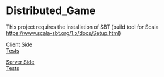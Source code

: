 # Distributed_Game

This project requires the installation of SBT (build tool for Scala https://www.scala-sbt.org/1.x/docs/Setup.html)

[Client Side](https://github.com/MariusLD/Distributed_Game/tree/main/SR-Client_Scala_Project/src/main/scala)  
[Tests](https://github.com/MariusLD/Distributed_Game/tree/main/SR-Client_Scala_Project/src/test/scala)

[Server Side](https://github.com/MariusLD/Distributed_Game/tree/main/SR_Scala_Project/src/main/scala)  
[Tests](https://github.com/MariusLD/Distributed_Game/tree/main/SR_Scala_Project/src/test/scala)
